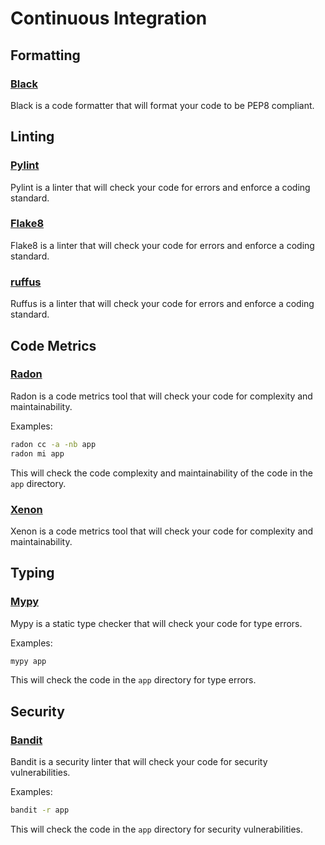 # Continuous Integration

## Formatting

### [Black](<https://black.readthedocs.io/en/stable/>)

Black is a code formatter that will format your code to be PEP8 compliant.

## Linting

### [Pylint](<https://pylint.pycqa.org/en/latest/>)

Pylint is a linter that will check your code for errors and enforce a coding standard.

### [Flake8](<https://flake8.pycqa.org/en/latest/>)

Flake8 is a linter that will check your code for errors and enforce a coding standard.

### [ruffus](<http://www.ruffus.org.uk/>)

Ruffus is a linter that will check your code for errors and enforce a coding standard.

## Code Metrics

### [Radon](<https://radon.readthedocs.io/en/latest/>)

Radon is a code metrics tool that will check your code for complexity and maintainability.

Examples:

```bash
radon cc -a -nb app
radon mi app
```

This will check the code complexity and maintainability of the code in the `app` directory.

### [Xenon](<https://xenon.readthedocs.io/en/latest/>)

Xenon is a code metrics tool that will check your code for complexity and maintainability.

## Typing

### [Mypy](<https://mypy.readthedocs.io/en/stable/>)

Mypy is a static type checker that will check your code for type errors.

Examples:

```bash
mypy app
```

This will check the code in the `app` directory for type errors.

## Security

### [Bandit](<https://bandit.readthedocs.io/en/latest/>)

Bandit is a security linter that will check your code for security vulnerabilities.

Examples:

```bash
bandit -r app
```

This will check the code in the `app` directory for security vulnerabilities.

